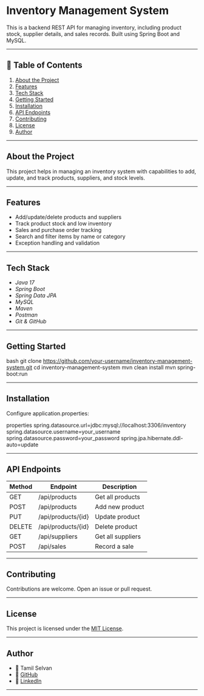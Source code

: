 #  Inventory Management System

This is a backend REST API for managing inventory, including product stock, supplier details, and sales records. Built using Spring Boot and MySQL.

---

## 📌 Table of Contents
1. [About the Project](#about-the-project)  
2. [Features](#features)  
3. [Tech Stack](#tech-stack)  
4. [Getting Started](#getting-started)  
5. [Installation](#installation)  
6. [API Endpoints](#api-endpoints)   
7. [Contributing](#contributing)  
8. [License](#license)  
9. [Author](#author)

---

##  About the Project

This project helps in managing an inventory system with capabilities to add, update, and track products, suppliers, and stock levels.

---

##  Features

- Add/update/delete products and suppliers  
- Track product stock and low inventory  
- Sales and purchase order tracking  
- Search and filter items by name or category  
- Exception handling and validation  

---

##  Tech Stack

- *Java 17*  
- *Spring Boot*  
- *Spring Data JPA*  
- *MySQL*  
- *Maven*  
- *Postman*  
- *Git & GitHub*

---

##  Getting Started

bash
git clone https://github.com/your-username/inventory-management-system.git
cd inventory-management-system
mvn clean install
mvn spring-boot:run


---

##  Installation

Configure application.properties:

properties
spring.datasource.url=jdbc:mysql://localhost:3306/inventory
spring.datasource.username=your_username
spring.datasource.password=your_password
spring.jpa.hibernate.ddl-auto=update


---

##  API Endpoints

| Method | Endpoint                 | Description              |
|--------|--------------------------|--------------------------|
| GET    | /api/products            | Get all products         |
| POST   | /api/products            | Add new product          |
| PUT    | /api/products/{id}       | Update product           |
| DELETE | /api/products/{id}       | Delete product           |
| GET    | /api/suppliers           | Get all suppliers        |
| POST   | /api/sales               | Record a sale            |

---

##  Contributing

Contributions are welcome. Open an issue or pull request.

---

##  License

This project is licensed under the [MIT License](LICENSE).

---

##  Author

- 👤 Tamil Selvan  
- 🔗 [GitHub](https://github.com/your-github)  
- 🔗 [LinkedIn](https://linkedin.com/in/tamil-selvan-developer)

---
